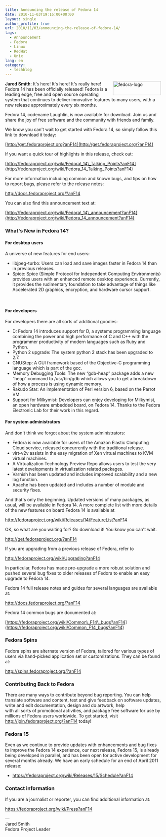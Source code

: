 ```yaml
---
title: Announcing the release of Fedora 14
date: 2010-11-03T19:16:00+00:00
layout: single
author_profile: true
url: 2010/11/03/announcing-the-release-of-fedora-14/
tags:
  - Announcement
  - Fedora
  - Linux
  - RedHat
  - Unix
lang: en
category: 
  - techblog
---
```

[<img title="fedora-logo" border="0" alt="fedora-logo" align="right" src="http://lh5.ggpht.com/_vaUVXcmC3OI/TNGuvXJabjI/AAAAAAAADAM/XkJnGk-5ibo/fedora-logo_thumb%5B1%5D.png?imgmax=800" width="155" height="45" />](http://lh4.ggpht.com/_vaUVXcmC3OI/TNGut4hHRyI/AAAAAAAADAI/2Bk3eWzTWDw/s1600-h/fedora-logo%5B3%5D.png)**Jared Smith**: It's here! It's here! It's really here! Fedora 14 has been officially released! Fedora is a leading edge, free and open source operating system that continues to deliver innovative features to many users, with a new release approximately every six months. 

Fedora 14, codename Laughlin, is now available for download. Join us and share the joy of free software and the community with friends and family. 

We know you can't wait to get started with Fedora 14, so simply follow this link to download it today: 

[http://get.fedoraproject.org?anF14](http://get.fedoraproject.org/?anF14) 

If you want a quick tour of highlights in this release, check out: 

[http://fedoraproject.org/wiki/Fedora\_14\_Talking_Points?anF14](http://fedoraproject.org/wiki/Fedora_14_Talking_Points?anF14) 

For more information including common and known bugs, and tips on how to report bugs, please refer to the release notes: 

<http://docs.fedoraproject.org/?anF14> 

You can also find this announcement text at: 

[http://fedoraproject.org/wiki/Fedora\_14\_announcement?anF14](http://fedoraproject.org/wiki/Fedora_14_announcement?anF14) 



### What's New in Fedora 14?

#### For desktop users

A universe of new features for end users: 

  * libjpeg-turbo: Users can load and save images faster in Fedora 14 than in previous releases. 
  * Spice: Spice (Simple Protocol for Independent Computing Environments) provides users with an enhanced remote desktop experience. Currently, it provides the rudimentary foundation to take advantage of things like Accelerated 2D graphics, encryption, and hardware cursor support. 

 

#### For developers

For developers there are all sorts of additional goodies: 

  * D: Fedora 14 introduces support for D, a systems programming language combining the power and high performance of C and C++ with the programmer productivity of modern languages such as Ruby and Python. 
  * Python 2 upgrade: The system python 2 stack has been upgraded to 2.7. 
  * GNUStep: A GUI framework based of the Objective-C programming language which is part of the gcc. 
  * Memory Debugging Tools: The new “gdb-heap” package adds a new “heap” command to /usr/bin/gdb which allows you to get a breakdown of how a process is using dynamic memory. 
  * Rakudo Star: An implementation of Perl version 6, based on the Parrot VM. 
  * Support for Milkymist: Developers can enjoy developing for Milkymist, an open hardware embedded board, on Fedora 14. Thanks to the Fedora Electronic Lab for their work in this regard. 

#### For system administrators

And don't think we forgot about the system administrators: 

  * Fedora is now available for users of the Amazon Elastic Computing Cloud service, released concurrently with the traditional release. 
  * virt-v2v assists in the easy migration of Xen virtual machines to KVM virtual machines. 
  * A Virtualization Technology Preview Repo allows users to test the very latest developments in virtualization related packages. 
  * Varnish has been updated and includes improved scalability and a new log function. 
  * Apache has been updated and includes a number of module and security fixes. 

And that's only the beginning. Updated versions of many packages, as usual, will be available in Fedora 14. A more complete list with more details of the new features on board Fedora 14 is available at: 

<http://fedoraproject.org/wiki/Releases/14/FeatureList?anF14> 

OK, so what are you waiting for? Go download it! You know you can't wait. 

<http://get.fedoraproject.org/?anF14> 

If you are upgrading from a previous release of Fedora, refer to 

<http://fedoraproject.org/wiki/Upgrading?anF14> 

In particular, Fedora has made pre-upgrade a more robust solution and pushed several bug fixes to older releases of Fedora to enable an easy upgrade to Fedora 14. 

Fedora 14 full release notes and guides for several languages are available at: 

<http://docs.fedoraproject.org/?anF14> 

Fedora 14 common bugs are documented at: 

[https://fedoraproject.org/wiki/Common\_F14\_bugs?anF14](https://fedoraproject.org/wiki/Common_F14_bugs?anF14) 

### Fedora Spins

Fedora spins are alternate version of Fedora, tailored for various types of users via hand-picked application set or customizations. They can be found at: 

<http://spins.fedoraproject.org/?anF14> 

### Contributing Back to Fedora

There are many ways to contribute beyond bug reporting. You can help translate software and content, test and give feedback on software updates, write and edit documentation, design and do artwork, help  
with all sorts of promotional activities, and package free software for use by millions of Fedora users worldwide. To get started, visit <http://join.fedoraproject.org/?anF14> today!

### Fedora 15

Even as we continue to provide updates with enhancements and bug fixes to improve the Fedora 14 experience, our next release, Fedora 15, is already being developed in parallel, and has been open for active development for several months already. We have an early schedule for an end of April 2011 release: 

* <https://fedoraproject.org/wiki/Releases/15/Schedule?anF14>

### Contact information

If you are a journalist or reporter, you can find additional information at: 

<https://fedoraproject.org/wiki/Press?anF14> 

—  
Jared Smith  
Fedora Project Leader